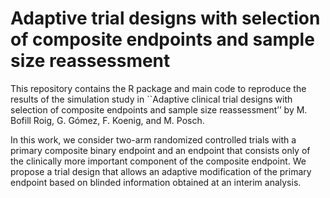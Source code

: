 # Adaptive trial designs with selection of composite endpoints and sample size reassessment


This repository contains the R package and main code to reproduce the results of the simulation study in ``Adaptive clinical trial designs with selection of composite endpoints and sample size reassessment’’ by M. Bofill Roig,  G. Gómez, F. Koenig, and M. Posch.

In this work, we consider two-arm randomized controlled trials with a primary composite binary endpoint and an endpoint that consists only of the clinically more important component of the composite endpoint. We propose a trial design that allows an adaptive modification of the primary endpoint based on blinded information obtained at an interim analysis.